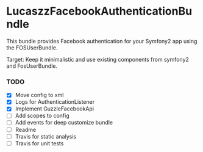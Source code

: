 LucaszzFacebookAuthenticationBundle
======

This bundle provides Facebook authentication for your Symfony2 app using the FOSUserBundle.

Target: Keep it minimalistic and use existing components from symfony2 and FosUserBundle.

### TODO
- [x] Move config to xml
- [x] Logs for AuthenticationListener
- [x] Implement GuzzleFacebookApi
- [ ] Add scopes to config
- [ ] Add events for deep customize bundle
- [ ] Readme
- [ ] Travis for static analysis
- [ ] Travis for unit tests